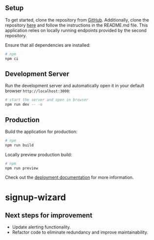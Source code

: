 

## Setup

To get started, clone the repository from [GitHub](https://github.com/mountainstar/signup-wizard). Additionally, clone the repository [here](https://github.com/book-io/web-interview-project-signup-wizard) and follow the instructions in the README.md file. This application relies on locally running endpoints provided by the second repository.

Ensure that all dependencies are installed:

```bash
# npm
npm ci

```

## Development Server
Run the development server and automatically open it in your default browser `http://localhost:3000`:


```bash
# start the server and open in browser
npm run dev -- -o 

```

## Production

Build the application for production:

```bash
# npm
npm run build
```

Locally preview production build:

```bash
# npm
npm run preview

```

Check out the [deployment documentation](https://nuxt.com/docs/getting-started/deployment) for more information.
# signup-wizard

## Next steps for improvement 

- Update alerting functionality.
- Refactor code to eliminate redundancy and improve maintainability.
